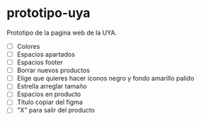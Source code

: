 # prototipo-uya

Prototipo de la pagina web de la UYA.

- [ ] Colores
- [ ] Espacios apartados
- [ ] Espacios footer
- [ ] Borrar nuevos productos
- [ ] Elige que quieres hacer iconos negro y fondo amarillo palido
- [ ] Estrella arreglar tamaño
- [ ] Espacios en producto
- [ ] Titulo copiar del figma
- [ ] "X" para salir del producto